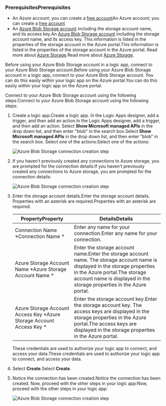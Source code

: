 ### <a name="prerequisites"></a><span data-ttu-id="107b9-101">Prerequisites</span><span class="sxs-lookup"><span data-stu-id="107b9-101">Prerequisites</span></span>
* <span data-ttu-id="107b9-102">An Azure account; you can create a [free account](https://azure.microsoft.com/free)</span><span class="sxs-lookup"><span data-stu-id="107b9-102">An Azure account; you can create a [free account](https://azure.microsoft.com/free)</span></span>
* <span data-ttu-id="107b9-103">An [Azure Blob Storage account](../articles/storage/storage-create-storage-account.md) including the storage account name, and its access key.</span><span class="sxs-lookup"><span data-stu-id="107b9-103">An [Azure Blob Storage account](../articles/storage/storage-create-storage-account.md) including the storage account name, and its access key.</span></span> <span data-ttu-id="107b9-104">This information is listed in the properties of the storage account in the Azure portal.</span><span class="sxs-lookup"><span data-stu-id="107b9-104">This information is listed in the properties of the storage account in the Azure portal.</span></span> <span data-ttu-id="107b9-105">Read more about [Azure Storage](../articles/storage/storage-introduction.md).</span><span class="sxs-lookup"><span data-stu-id="107b9-105">Read more about [Azure Storage](../articles/storage/storage-introduction.md).</span></span>

<span data-ttu-id="107b9-106">Before using your Azure Blob Storage account in a logic app, connect to your Azure Blob Storage account.</span><span class="sxs-lookup"><span data-stu-id="107b9-106">Before using your Azure Blob Storage account in a logic app, connect to your Azure Blob Storage account.</span></span> <span data-ttu-id="107b9-107">You can do this easily within your logic app on the Azure  portal.</span><span class="sxs-lookup"><span data-stu-id="107b9-107">You can do this easily within your logic app on the Azure  portal.</span></span>  

<span data-ttu-id="107b9-108">Connect to your Azure Blob Storage account using the following steps:</span><span class="sxs-lookup"><span data-stu-id="107b9-108">Connect to your Azure Blob Storage account using the following steps:</span></span>  

1. <span data-ttu-id="107b9-109">Create a logic app.</span><span class="sxs-lookup"><span data-stu-id="107b9-109">Create a logic app.</span></span> <span data-ttu-id="107b9-110">In the Logic Apps designer, add a trigger, and then add an action.</span><span class="sxs-lookup"><span data-stu-id="107b9-110">In the Logic Apps designer, add a trigger, and then add an action.</span></span> <span data-ttu-id="107b9-111">Select **Show Microsoft managed APIs** in the drop down list, and then enter "blob" in the search box.</span><span class="sxs-lookup"><span data-stu-id="107b9-111">Select **Show Microsoft managed APIs** in the drop down list, and then enter "blob" in the search box.</span></span> <span data-ttu-id="107b9-112">Select one of the actions:</span><span class="sxs-lookup"><span data-stu-id="107b9-112">Select one of the actions:</span></span>  
   
    ![Azure Blob Storage connection creation step](https://docstestmedia1.blob.core.windows.net/azure-media/includes/media/connectors-create-api-azureblobstorage/azureblobstorage-1.png)  
2. <span data-ttu-id="107b9-114">If you haven't previously created any connections to Azure storage, you are prompted for the connection details:</span><span class="sxs-lookup"><span data-stu-id="107b9-114">If you haven't previously created any connections to Azure storage, you are prompted for the connection details:</span></span>   
   
    ![Azure Blob Storage connection creation step](https://docstestmedia1.blob.core.windows.net/azure-media/includes/media/connectors-create-api-azureblobstorage/connection-details.png)  
3. <span data-ttu-id="107b9-116">Enter the storage account details.</span><span class="sxs-lookup"><span data-stu-id="107b9-116">Enter the storage account details.</span></span> <span data-ttu-id="107b9-117">Properties with an asterisk are required.</span><span class="sxs-lookup"><span data-stu-id="107b9-117">Properties with an asterisk are required.</span></span>
   
   | <span data-ttu-id="107b9-118">Property</span><span class="sxs-lookup"><span data-stu-id="107b9-118">Property</span></span> | <span data-ttu-id="107b9-119">Details</span><span class="sxs-lookup"><span data-stu-id="107b9-119">Details</span></span> |
   | --- | --- |
   | <span data-ttu-id="107b9-120">Connection Name \*</span><span class="sxs-lookup"><span data-stu-id="107b9-120">Connection Name \*</span></span> |<span data-ttu-id="107b9-121">Enter any name for your connection.</span><span class="sxs-lookup"><span data-stu-id="107b9-121">Enter any name for your connection.</span></span> |
   | <span data-ttu-id="107b9-122">Azure Storage Account Name \*</span><span class="sxs-lookup"><span data-stu-id="107b9-122">Azure Storage Account Name \*</span></span> |<span data-ttu-id="107b9-123">Enter the storage account name.</span><span class="sxs-lookup"><span data-stu-id="107b9-123">Enter the storage account name.</span></span> <span data-ttu-id="107b9-124">The storage account name is displayed in the storage properties in the Azure portal.</span><span class="sxs-lookup"><span data-stu-id="107b9-124">The storage account name is displayed in the storage properties in the Azure portal.</span></span> |
   | <span data-ttu-id="107b9-125">Azure Storage Account Access Key \*</span><span class="sxs-lookup"><span data-stu-id="107b9-125">Azure Storage Account Access Key \*</span></span> |<span data-ttu-id="107b9-126">Enter the storage account key.</span><span class="sxs-lookup"><span data-stu-id="107b9-126">Enter the storage account key.</span></span> <span data-ttu-id="107b9-127">The access keys are displayed in the storage properties in the Azure portal.</span><span class="sxs-lookup"><span data-stu-id="107b9-127">The access keys are displayed in the storage properties in the Azure portal.</span></span> |
   
    <span data-ttu-id="107b9-128">These credentials are used to authorize your logic app to connect, and access your data.</span><span class="sxs-lookup"><span data-stu-id="107b9-128">These credentials are used to authorize your logic app to connect, and access your data.</span></span> 
4. <span data-ttu-id="107b9-129">Select **Create**.</span><span class="sxs-lookup"><span data-stu-id="107b9-129">Select **Create**.</span></span>
5. <span data-ttu-id="107b9-130">Notice the connection has been created.</span><span class="sxs-lookup"><span data-stu-id="107b9-130">Notice the connection has been created.</span></span> <span data-ttu-id="107b9-131">Now, proceed with the other steps in your logic app:</span><span class="sxs-lookup"><span data-stu-id="107b9-131">Now, proceed with the other steps in your logic app:</span></span> 
   
    ![Azure Blob Storage connection creation step](https://docstestmedia1.blob.core.windows.net/azure-media/includes/media/connectors-create-api-azureblobstorage/azureblobstorage-3.png)  




